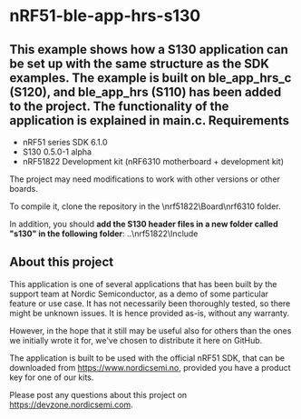 nRF51-ble-app-hrs-s130
======================
This example shows how a S130 application can be set up with the same structure as the SDK examples. The example is built on ble_app_hrs_c (S120), and ble_app_hrs (S110) has been added to the project. The functionality of the application is explained in main.c.
Requirements
------------
* nRF51 series SDK 6.1.0 
* S130 0.5.0-1 alpha 
* nRF51822 Development kit (nRF6310 motherboard + development kit)
  
The project may need modifications to work with other versions or other boards. 
 
To compile it, clone the repository in the \nrf51822\Board\nrf6310 folder. 
  
In addition, you should **add the S130 header files in a new folder called "s130" in the following folder**: ..\nrf51822\Include  

About this project
------------------
This application is one of several applications that has been built by the support team at Nordic Semiconductor, as a demo of some particular feature or use case. It has not necessarily been thoroughly tested, so there might be unknown issues. It is hence provided as-is, without any warranty.
  
However, in the hope that it still may be useful also for others than the ones we initially wrote it for, we've chosen to distribute it here on GitHub. 
  
The application is built to be used with the official nRF51 SDK, that can be downloaded from https://www.nordicsemi.no, provided you have a product key for one of our kits.
 
Please post any questions about this project on https://devzone.nordicsemi.com.
